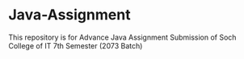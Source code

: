 # Java-Assignment
 This repository is for Advance Java Assignment Submission of Soch College of IT 7th Semester (2073 Batch)  
